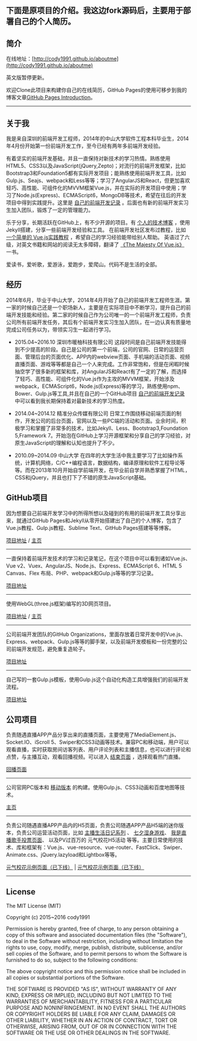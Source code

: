 ## 下面是原项目的介绍。我这边fork源码后，主要用于部署自己的个人简历。

简介
---

在线地址：[http://cody1991.github.io/aboutme](http://cody1991.github.io/aboutme)

英文版暂停更新。

欢迎Clone此项目来构建你自己的在线简历，GitHub Pages的使用可移步到我的博客文章[GitHub Pages Introduction](http://cody1991.github.io/github/2015/04/04/github-pages-introduction.html)。

---

关于我
---

我是来自深圳的前端开发工程师，2014年的中山大学软件工程本科毕业生，2014年4月份开始第一份前端开发工作，至今已经有两年多前端开发经验。

有着坚实的前端开发基础，并且一直保持对新技术的学习热情。熟练使用HTML5、CSS3以及JavaScript(jQuery,Zepto)；对流行的前端开发框架，比如Bootstrap3和Foundation5都有实际开发项目；能熟练使用前端开发工具，比如Gulp.js、Seajs、webpack和Less等等；学习了AngularJS和React，但更加喜欢轻巧、高性能、可组件化的MVVM框架Vue.js，并在实际的开发项目中使用；学习了Node.js(Express)、ECMAScript6，MongoDB等技术，希望在往后的开发项目中得到实践提升。这里是 [自己的前端开发记录](https://github.com/cody1991/learn) 。后面也有新的前端开发实习生加入团队，锻炼了一定的管理能力。

乐于分享，长期活跃在GitHub上，有不少开源的项目。有 [个人的技术博客](http://cody1991.github.io/index.html) ，使用Jekyll搭建，分享一些前端开发经验和工具。 在前端开发社区发布过教程，比如 [一个简单的 Vue.js实践教程](https://segmentfault.com/a/1190000006776243) ，希望自己的学习经验能带给别人帮助。 英语过了六级，对英文书籍和网站的阅读无太多障碍，翻译了 [《The Majesty Of Vue.js》](https://leanpub.com/vuejs) 一书。

爱读书，爱听歌，爱游泳，爱跑步，爱爬山。代码不是生活的全部。

经历
---

2014年6月，毕业于中山大学，2014年4月开始了自己的前端开发工程师生涯。第一家的时候自己还是一个职场新人，主要是在实际项目中不断学习，提升自己的前端开发技能和经验。第二家的时候自己作为公司唯一的一个前端开发工程师，负责公司所有前端开发任务，其后有个前端开发实习生加入团队，在一边认真有质量地完成公司任务以为，带领实习生一起进行学习。

* 2015.04~2016.10 深圳市暖柚科技有限公司 这段时间是自己前端开发技能得到不少提高的阶段。自己是公司的第一个前端，公司的官网、日常的运营页面、管理后台的页面优化、APP内的webview页面、手机端的活动页面、视频直播页面、游戏等等都是自己一个人来完成。工作非常饱和，但是在闲暇时候抽空学了很多新的框架和库，对AngularJS和React有了一定的了解，而选择了轻巧、高性能、可组件化的Vue.js作为主攻的MVVM框架，开始涉及webpack，ECMAScript6，Node.js(Express)等的学习，熟练使用npm、Bower、Gulp.js等工具,并且在自己的一个GitHub项目 [自己的前端开发记录](https://github.com/cody1991/learn) 中可以看到我长期保持着对最新技术的学习热度。

* 2014.04~2014.12 精准分众传媒有限公司 日常工作围绕移动前端页面的制作，开发公司的后台页面，官网以及一些PC端的活动和页面。业余时间，积极学习和掌握了非常多的技术，比如Jekyll、Less、Bootstrap3,Foundation 5,Framework 7。开始泡在GitHub上学习开源框架和分享自己的学习经验，对原生JavaScript的理解和认知也提升了不少。

* 2010.09~2014.09 中山大学 在四年的大学生活中我主要学习了比如操作系统，计算机网络，C/C++编程语言，数据结构，编译原理和软件工程导论等等。而在2013年10月开始自学前端开发，在毕业前自学并熟悉掌握了HTML，CSS和jQuery，并且也打下了不错的原生JavaScript基础。

GitHub项目
---

因为想要自己前端开发学习中的所得所想以及碰到的有用的前端开发工具分享出来，就通过GitHub Pages和Jekyll从零开始搭建出了自己的个人博客，包含了Vue.js教程、Gulp.js教程、Sublime Text、GitHub Pages搭建等等博客。

[项目地址](https://github.com/cody1991/cody1991.github.io) / [主页](http://cody1991.github.io)

---

一直保持着前端开发技术的学习和记录笔记，在这个项目中可以看到诸如Vue.js、Vue v2、Vuex、AngularJS、Node.js、Express、ECMAScript 6、HTML 5 Canvas、Flex 布局、PHP、webpack和Gulp.js等等的学习记录。

[项目地址](https://github.com/cody1991/learn)

---

使用WebGL(three.js框架)编写的3D网页项目。

[项目地址](https://github.com/cody1991/webgltang) / [主页](http://cody1991.github.io/webgltang/)

---

公司前端开发团队的GitHub Organizations，里面存放着日常开发中的Vue.js、Express、webpack、Gulp.js等等的脚手架，以及前端开发模板和一份完整的公司前端开发规范，避免重复造轮子。

[项目地址](https://github.com/bear-front-end)

---

自己写的一套Gulp.js模板，使用Gulp.js这个自动化构造工具增强我们的前端开发流程。

[项目地址](https://github.com/cody1991/gulp-template)

公司项目
---

负责随遇直播APP产品分享出来的直播页面，主要使用了MediaElement.js、Socket.IO、iScroll 5、Swiper和CSS3动画等技术。兼容PC和移动端，用户可以观看直播，实时获取房间访客列表、用户评论列表和主播信息，也可以进行评论和点赞，与主播互动，观看回播视频。可以进入 [结束页面](http://api.impingo.me/miniSite/liveEndPage?sessionID=7b37cc506c536eea00&sessionToken=e1a15017c5&liveID=94336&userID=1495955&peerID=9728B66C7B326B407E48A61AE53B70DC) ，选择观看热门直播。

[回播页面](http://api.impingo.me/miniSite/livePage?liveID=9311d5a9d)

---

公司官网PC版本和 [移动版本](http://www.impingo.me/homepage/m/index.html) 的构建。使用Gulp.js、CSS3动画和百度地图等技术。

[主页](http://www.impingo.me/homepage/index.html)

---

负责公司随遇直播APP产品内的H5页面，负责公司随遇APP产品H5端的迷你版本，负责公司运营活动页面，比如 [主播生活日记系列](http://a.impingo.me/static/nice/nice14/index.html) 、 [七夕湿身游戏](http://wx.impingo.me/static/iceChallenge/index.html?source_iceChallenge)、 [我是直播歌手投票页面](http://a.impingo.me/static/activity/singer/preselection.html)、 以及PV过百万的 元气校花H5活动 等等。主要日常使用的技术、库和框架有：Vue.js、vue-resource、vue-router、FastClick、Swiper、Animate.css、jQuery.lazyload和Lightbox等等。

[元气校花示例页面（已下线）](http://a.impingo.me/activity/showRecommendH5?isFamous=1&openId=o4s3LjjIznRpPupFFoXwem4RD9Hs) | 
[元气校花示例页面（已下线）](http://a.impingo.me/activity/showRecommend32?isFamous=1&openId=o4s3LjjIznRpPupFFoXwem4RD9Hs#107)

---

## License
The MIT License (MIT)

Copyright (c) 2015~2016 cody1991

Permission is hereby granted, free of charge, to any person obtaining a copy
of this software and associated documentation files (the "Software"), to deal
in the Software without restriction, including without limitation the rights
to use, copy, modify, merge, publish, distribute, sublicense, and/or sell
copies of the Software, and to permit persons to whom the Software is
furnished to do so, subject to the following conditions:

The above copyright notice and this permission notice shall be included in all
copies or substantial portions of the Software.

THE SOFTWARE IS PROVIDED "AS IS", WITHOUT WARRANTY OF ANY KIND, EXPRESS OR
IMPLIED, INCLUDING BUT NOT LIMITED TO THE WARRANTIES OF MERCHANTABILITY,
FITNESS FOR A PARTICULAR PURPOSE AND NONINFRINGEMENT. IN NO EVENT SHALL THE
AUTHORS OR COPYRIGHT HOLDERS BE LIABLE FOR ANY CLAIM, DAMAGES OR OTHER
LIABILITY, WHETHER IN AN ACTION OF CONTRACT, TORT OR OTHERWISE, ARISING FROM,
OUT OF OR IN CONNECTION WITH THE SOFTWARE OR THE USE OR OTHER DEALINGS IN THE
SOFTWARE.
